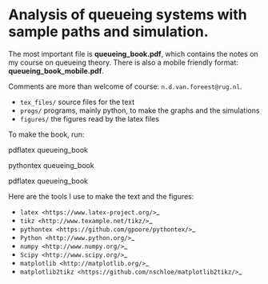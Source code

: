# Analysis of queueing systems with sample paths and simulation. 

The most important file is **queueing_book.pdf**, which contains the notes on my
course on queueing theory. There is also a mobile friendly format: **queueing_book_mobile.pdf**.

Comments are more than welcome of course: `n.d.van.foreest@rug.nl`.

* ``tex_files/`` source files for the text
* ``progs/``  programs, mainly python, to make the graphs and the simulations
* ``figures/`` the figures read by the latex files
  

To make the book, run:

  pdflatex queueing_book

  pythontex queueing_book

  pdflatex queueing_book


Here are the tools I use to make the text and the figures:

* `latex <https://www.latex-project.org/>`_
* `tikz <http://www.texample.net/tikz/>`_
* `pythontex <https://github.com/gpoore/pythontex/>`_
* `Python <http://www.python.org/>`_
* `numpy <http://www.numpy.org/>`_
* `Scipy <http://www.scipy.org/>`_
* `matplotlib <http://matplotlib.org/>`_
* `matplotlib2tikz <https://github.com/nschloe/matplotlib2tikz/>`_
    

